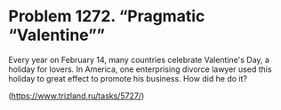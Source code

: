 # Problem 1272. “Pragmatic “Valentine””

Every year on February 14, many countries celebrate Valentine's Day, a holiday for lovers. In America, one enterprising divorce lawyer used this holiday to great effect to promote his business. How did he do it?

(https://www.trizland.ru/tasks/5727/)